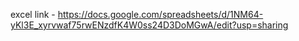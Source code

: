 excel link - https://docs.google.com/spreadsheets/d/1NM64-yKl3E_xyrvwaf75rwENzdfK4W0ss24D3DoMGwA/edit?usp=sharing
